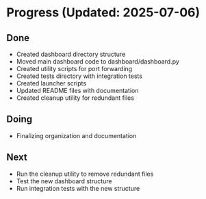 # Progress (Updated: 2025-07-06)

## Done

- Created dashboard directory structure
- Moved main dashboard code to dashboard/dashboard.py
- Created utility scripts for port forwarding
- Created tests directory with integration tests
- Created launcher scripts
- Updated README files with documentation
- Created cleanup utility for redundant files

## Doing

- Finalizing organization and documentation

## Next

- Run the cleanup utility to remove redundant files
- Test the new dashboard structure
- Run integration tests with the new structure
